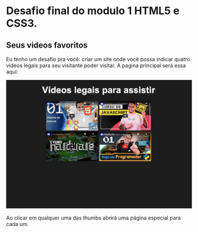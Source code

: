 # Desafio final do modulo 1 HTML5 e CSS3.

## Seus videos favoritos
 
Eu tenho um desafio pra você: criar um site onde você possa indicar quatro videos legais para seu visitante poder visitar. A pagina principal será essa aqui:


![youtubethumb](image/image-01.png)

Ao clicar em qualquer uma das thumbs abrirá uma página especial para cada um.
